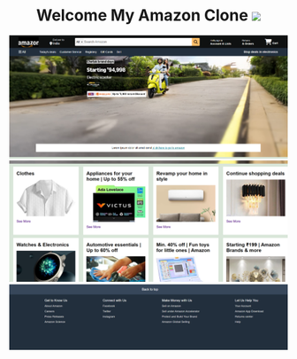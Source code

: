 
# <div align="center" > Welcome My Amazon Clone <img src="https://media.giphy.com/media/hvRJCLFzcasrR4ia7z/giphy.gif" height="25px"> </div>

<img src="Screenshot 2025-10-07 200059.png">
<img src="Screenshot 2025-10-07 200135.png">
<img src="Screenshot 2025-10-07 200150.png">